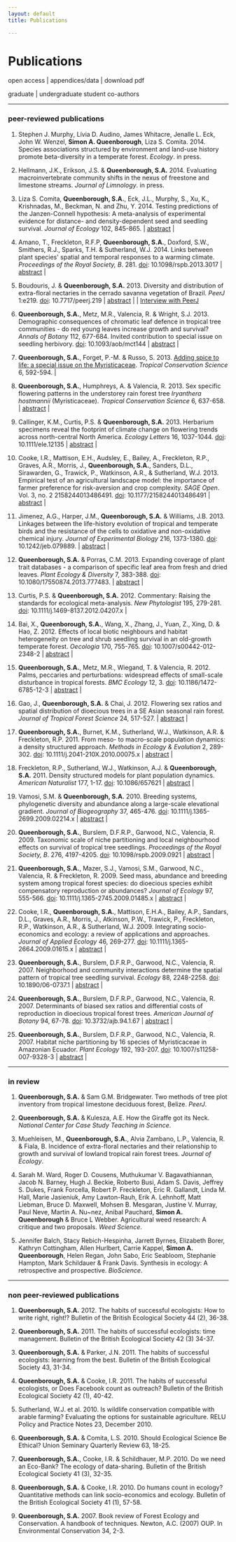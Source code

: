 ```yaml
---
layout: default
title: Publications

---
```


# Publications


<div> 
<p> <span class="showtooltip" title="article is openly available"><i class="icon-unlock"> </i></span> open access | <span class="showtooltip" title="extra appendices or data available"><i class="icon-archive"> </i></span> appendices/data | <span class="showtooltip" title="click to download"><i class="icon-download-alt"> </i></span> download pdf  </p>

<p> <span class="showtooltip" title="graduate student co-author"><i class="icon-bug"> </i></span> graduate | <span class="showtooltip" title="undergraduate student co-author"><i class="icon-glass"> </i></span> undergraduate student co-authors </p>
</div>

<hr>

### peer-reviewed publications

1. Stephen J. Murphy<sup><span class="icon-bug"></span></sup>, Lívia D. Audino<sup><span class="icon-bug"></span></sup>, James Whitacre, Jenalle L. Eck<sup><span class="icon-bug"></span></sup>, John W. Wenzel, **Simon A. Queenborough**, Liza S. Comita. 2014. Species associations structured by environment and land-use history promote beta-diversity in a temperate forest. *Ecology*. in press.

2. Hellmann, J.K.<sup><span class="icon-bug"></span></sup>, Erikson, J.S. & **Queenborough, S.A.** 2014. Evaluating macroinvertebrate community shifts in the nexus of freestone and limestone streams. *Journal of Limnology*. in press. <span class="icon-unlock"> </span> 

3. Liza S. Comita, **Queenborough, S.A.**, Eck, J.L.<sup><span class="icon-bug"></span></sup>, Murphy, S.<sup><span class="icon-bug"></span></sup>, Xu, K.<sup><span class="icon-glass"></span></sup>, Krishnadas, M.<sup><span class="icon-bug"></span></sup>, Beckman, N. and Zhu, Y. 2014. Testing predictions of the Janzen-Connell hypothesis: A meta-analysis of experimental evidence for distance- and density-dependent seed and seedling survival. *Journal of Ecology* 102, 845-865.  <span class="icon-unlock"> </span> | <a class="btn btn-mini" href="#" rel="popover" data-placement="bottom" data-original-title="Abstract" data-content="**1** The Janzen–Connell hypothesis proposes that specialist natural enemies, such as herbivores and pathogens, maintain diversity in plant communities by reducing survival rates of conspecific seeds and seedlings located close to reproductive adults or in areas of high conspecific density. Variation in the strength of distance- and density-dependent effects is hypothesized to explain variation in plant species richness along climatic gradients, with effects predicted to be stronger in the tropics than the temperate zone and in wetter habitats compared to drier habitats.
    **2** We conducted a comprehensive literature search to identify peer-reviewed experimental studies published in the 40+ years since the hypothesis was first proposed. Using data from these studies, we conducted a meta-analysis to assess the current weight of evidence for the distance and density predictions of the Janzen–Connell hypothesis.
    **3** Overall, we found significant support for both the distance- and density-dependent predictions. For all studies combined, survival rates were significantly reduced near conspecifics compared to far from conspecifics, and in areas with high densities of conspecifics compared to areas with low conspecific densities. There was no indication that these results were due to publication bias.
    **4** The strength of distance and density effects varied widely among studies. Contrary to expectations, this variation was unrelated to latitude, and there was no significant effect of study region. However, we did find a trend for stronger distance and density dependence in wetter sites compared to sites with lower annual precipitation. In addition, effects were significantly stronger at the seedling stage compared to the seed stage.
    **Synthesis** Our study provides support for the idea that distance- and density-dependent mortality occurs in plant communities world-wide. Available evidence suggests that natural enemies are frequently the cause of such patterns, consistent with the Janzen–Connell hypothesis, but additional studies are needed to rule out other mechanisms (e.g. intraspecific competition). With the widespread existence of density and distance dependence clearly established, future research should focus on assessing the degree to which these effects permit species coexistence and contribute to the maintenance of diversity in plant communities.">abstract</a> | <a href="http://onlinelibrary.wiley.com/doi/10.1111/1365-2745.12232/abstract"><span class="icon-download-alt"></span></a>

1. Amano, T., Freckleton, R.F.P, **Queenborough, S.A.**, Doxford, S.W.<sup><span class="icon-bug"></span></sup>, Smithers, R.J., Sparks, T.H. & Sutherland, W.J. 2014. Links between plant species' spatial and temporal responses to a warming climate. *Proceedings of the Royal Society, B*. 281. [doi](http://rspb.royalsocietypublishing.org/content/281/1779/20133017.abstract): 10.1098/rspb.2013.3017 | <a class="btn btn-mini" href="#" rel="popover" data-placement="bottom" data-original-title="Abstract" data-content="To generate realistic projections of species’ responses to climate change, we need to understand the factors that limit their ability to respond. Although climatic niche conservatism, the maintenance of a species's climatic niche over time, is a critical assumption in niche-based species distribution models, little is known about how universal it is and how it operates. In particular, few studies have tested the role of climatic niche conservatism via phenological changes in explaining the reported wide variance in the extent of range shifts among species. Using historical records of the phenology and spatial distribution of British plants under a warming climate, we revealed that: (i) perennial species, as well as those with weaker or lagged phenological responses to temperature, experienced a greater increase in temperature during flowering (i.e. failed to maintain climatic niche via phenological changes); (ii) species that failed to maintain climatic niche via phenological changes showed greater northward range shifts; and (iii) there was a complementary relationship between the levels of climatic niche conservatism via phenological changes and range shifts. These results indicate that even species with high climatic niche conservatism might not show range shifts as instead they track warming temperatures during flowering by advancing their phenology.">abstract</a> | <a href="../assets/pubs/2014-Amano-PRSB.pdf"><span class="icon-download-alt"></span></a> 

2. Boudouris, J.<sup><span class="icon-glass"></span></sup> & **Queenborough, S.A.** 2013. Diversity and distribution of extra-floral nectaries in the cerrado savanna vegetation of Brazil. *PeerJ* 1:e219. [doi](http://dx.doi.org/10.7717/peerj.219): 10.7717/peerj.219  <span class="icon-unlock"> </span> | <a class="btn btn-mini" href="#" rel="popover" data-placement="bottom" data-original-title="Abstract" data-content="**Aim**. Throughout evolutionary history, plants and animals have evolved alongside one another. This is especially apparent when considering mutualistic relationships such as between plants with extra-floral nectaries (EFNs, glands on leaves or stems that secrete nectar) and the ants that visit them. Ants are attracted by the nectar and then protect the plant against destructive herbivores. The distribution of these plants is of particular interest, because it can provide insights into the evolutionary history of this unique trait and the plants that possess it. In this study, we investigated factors driving the distribution of woody plants with EFNs in the cerrado vegetation of Brazil. **Location**. Brazil **Methods**. We used a database detailing the incidence of 849 plant species at 367 cerrado sites throughout Brazil. We determined which species possessed EFNs and mapped their distributions. We tested for correlations between the proportion of EFN species at each site and (i) three environmental variables (mean annual temperature, mean annual precipitation, and the precipitation in the driest quarter of the year), (ii) a broad soil classification, and (iii) the total species diversity of each site. **Results**. We found a wide range in the proportion of EFN species at any one site (0–57%). However, whilst low diversity sites had wide variation in the number of EFN species, high diversity sites all had few EFN species. The proportion of EFN species was positively correlated with absolute latitude and negatively correlated with longitude. When accounting for total species diversity, the proportion of EFN species per site was negatively correlated with precipitation in the driest quarter of the year and positively correlated with temperature range. **Main Conclusions**. These results suggest either that herbivore pressure may be lower in drier sites, or that ants are not as dominant in these locations, or that plant lineages at these sites were unable to evolve EFNs.">abstract</a> | <a href="../assets/pubs/2013-Boudouris-PeerJ.pdf"><span class="icon-download-alt"></span></a> | [Interview with PeerJ](http://blog.peerj.com/post/70221221043/author-interview-simon-queenborough)

2. **Queenborough, S.A.**, Metz, M.R., Valencia, R. & Wright, S.J. 2013. Demographic consequences of chromatic leaf defence in tropical tree communities - do red young leaves increase growth and survival? *Annals of Botany* 112, 677-684. Invited contribution to special issue on seedling herbivory. [doi](http://dx.doi.org/10.1093/aob/mct144): 10.1093/aob/mct144 | <a class="btn btn-mini" href="#" rel="popover" data-placement="bottom" data-original-title="Abstract" data-content="Background. Many tropical forest tree species delay greening their leaves until full expansion. This strategy is thought to provide newly flushing leaves with protection against damage by herbivores by keeping young leaves devoid of nutritive value. Because young leaves suffer the greatest predation from invertebrate herbivores, delayed greening could prevent costly tissue loss. Many species that delay greening also produce anthocyanin pigments in their new leaves, giving them a reddish tint. These anthocyanins may be fungicidal, protect leaves against UV damage or make leaves cryptic to herbivores blind to the red part of the spectrum. Methods A comprehensive survey was undertaken of seedlings, saplings and mature trees in two diverse tropical forests: a rain forest in western Amazonia (Yasuní National Park, Ecuador) and a deciduous forest in Central America (Barro Colorado Island, Panamá). A test was made of whether individuals and species with delayed greening or red-coloured young leaves showed lower mortality or higher relative growth rates than species that did not. Key results At both Yasuní and Barro Colorado Island, species with delayed greening or red young leaves comprised significant proportions of the seedling and tree communities. At both sites, significantly lower mortality was found in seedlings and trees with delayed greening and red-coloured young leaves. While there was little effect of leaf colour on the production of new leaves of seedlings, diameter relative growth rates of small trees were lower in species with delayed greening and red-coloured young leaves than in species with regular green leaves, and this effect remained when the trade-off between mortality and growth was accounted for. Conclusions Herbivores exert strong selection pressure on seedlings for the expression of defence traits. A delayed greening or red-coloured young leaf strategy in seedlings appears to be associated with higher survival for a given growth rate, and may thus influence the species composition of later life stages.
">abstract</a> | <a href="../assets/pubs/2013-Queenborough-AoB.pdf"><span class="icon-download-alt"></span></a> 

19. **Queenborough, S.A.**, Forget, P.-M. & Russo, S. 2013. [Adding spice to life: a special issue on the Myristicaceae](http://tropicalconservationscience.mongabay.com/content/v6/index-nov-13-nutmegs-special-issue.html). *Tropical Conservation Science* 6, 592-594. <span class="icon-unlock"> </span> | <a href="http://tropicalconservationscience.mongabay.com/content/v6/TCS-2013_Vol_6(5)_592-594_Queenborough-et-al-intro.pdf"><span class="icon-download-alt"></span></a>

18. **Queenborough, S.A.**, Humphreys, A.<sup><span class="icon-bug"></span></sup> & Valencia, R. 2013. Sex specific flowering patterns in the understorey rain forest tree *Iryanthera hostmannii* (Myristicaceae). *Tropical Conservation Science* 6, 637-658. <span class="icon-unlock"> </span> | <a class="btn btn-mini" href="#" rel="popover" data-placement="bottom" data-original-title="Abstract" data-content="Sexual dimorphism in dioecious plants is a common phenomenon that has received widespread attention, yet  the implications for reproductive function and fitness remain poorly understood. Using data from a long-term study of a population of 839 dioecious Iryanthera hostmannii (Myristicaceae) trees in a large permanent plot in a lowland tropical rain forest, we examined the effects of greater investment in reproduction by females compared to males for various aspects of life history. Although male trees often produced more inflorescences than females, total dry mass of flowers was roughly equal in two out of three years for both sexes, implying that any investment differential lies in fruit production. There was no difference in the 12-year relative growth rate of males and females, suggesting that females can compensate somehow for their greater reproductive investment, although there were weak suggestions that mortality might have been greater in females. Male flowers opened slightly earlier in the day than female flowers, and were short-lived, lasting at most two nights compared to up to four nights in females. Understanding the interacting effects of resource availability (studied here) and pollen movement (currently unknown in Iryanthera) on reproduction is essential in terms of life history theory. Knowledge of reproductive biology is key in considering the ecology and conservation of tropical forest communities.">abstract</a> | <a href="http://tropicalconservationscience.mongabay.com/content/v6/TCS-2013_Vol_6(5)_637-652_Queenborough-et-al.pdf"><span class="icon-download-alt"></span></a>

17. Callinger, K.M.<sup><span class="icon-bug"></span></sup>, Curtis, P.S. & **Queenborough, S.A.** 2013. Herbarium specimens reveal the footprint of climate change on flowering trends across north-central North America. *Ecology Letters* 16, 1037-1044. [doi](http://dx.doi.org/10.1111/ele.12135): 10.1111/ele.12135  <span class="icon-unlock"> </span> | <a class="btn btn-mini" href="#" rel="popover" data-placement="bottom" data-original-title="Abstract" data-content="Shifting flowering phenology with rising temperatures is occurring worldwide, but the rarity of co-occurring long-term observational and temperature records has hindered the evaluation of phenological responsiveness in many species and across large spatial scales. We used herbarium specimens combined with historic temperature data to examine the impact of climate change on flowering trends in 141 species collected across 116,000 km2 in north-central North America. On average, date of maximum flowering advanced 2.4 days °C−1, although species-specific responses varied from − 13.5 to + 7.3 days °C−1. Plant functional types exhibited distinct patterns of phenological responsiveness with significant differences between native and introduced species, among flowering seasons, and between wind- and biotically pollinated species. This study is the first to assess large-scale patterns of phenological responsiveness with broad species representation and is an important step towards understanding current and future impacts of climate change on species performance and biodiversity.">abstract</a> | <a href="../assets/pubs/2013-Callinger-ELE.pdf"><span class="icon-download-alt"></span></a>

16. Cooke, I.R., Mattison, E.H., Audsley, E., Bailey, A., Freckleton, R.P., Graves, A.R., Morris, J., **Queenborough, S.A.**, Sanders, D.L., Sirawarden, G., Trawick, P., Watkinson, A.R., & Sutherland, W.J. 2013. Empirical test of an agricultural landscape model: the importance of farmer preference for risk-aversion and crop complexity. *SAGE Open*. Vol. 3, no. 2 2158244013486491. [doi](http://dx.doi.org/10.1177/2158244013486491): 10.1177/2158244013486491  <span class="icon-unlock"> </span> | <a class="btn btn-mini" href="#" rel="popover" data-placement="bottom" data-original-title="Abstract" data-content="Developing models to predict the effects of social and economic change on agricultural landscapes is an important challenge. Model development often involves making decisions about which aspects of the system require detailed description and which are reasonably insensitive to the assumptions. However, important components of the system are often left out because parameter estimates are unavailable. In particular, measurements of the relative influence of different objectives, such as risk, environmental management, on farmer decision making, have proven difficult to quantify. We describe a model that can make predictions of land use on the basis of profit alone or with the inclusion of explicit additional objectives. Importantly, our model is specifically designed to use parameter estimates for additional objectives obtained via farmer interviews. By statistically comparing the outputs of this model with a large farm-level land-use data set, we show that cropping patterns in the United Kingdom contain a significant contribution from farmer’s preference for objectives other than profit. In particular, we found that risk aversion had an effect on the accuracy of model predictions, whereas preference for a particular number of crops grown was less important. While nonprofit objectives have frequently been identified as factors in farmers’ decision making, our results take this analysis further by demonstrating the relationship between these preferences and actual cropping patterns. ">abstract</a> |  <a href="../assets/pubs/2013-Cooke-SAGE.pdf"><span class="icon-download-alt"></span></a>

15. Jimenez, A.G., Harper, J.M., **Queenborough, S.A.** & Williams, J.B. 2013. Linkages between the life-history evolution of tropical and temperate birds and the resistance of the cells to oxidative and non-oxidative chemical injury. *Journal of Experimental Biology* 216, 1373-1380. [doi](http://dx.doi.org/10.1242/jeb.079889): 10.1242/​jeb.079889. | <a class="btn btn-mini" href="#" rel="popover" data-placement="bottom" data-original-title="Abstract" data-content="A fundamental challenge facing physiological ecologists is to understand how variation in life history at the whole-organism level might be linked to cellular function. Thus, because tropical birds have higher annual survival and lower rates of metabolism, we hypothesized that cells from tropical species would have greater cellular resistance to chemical injury than cells from temperate species. We cultured dermal fibroblasts from 26 tropical and 26 temperate species of birds and examined cellular resistance to cadmium, H2O2, paraquat, thapsigargin, tunicamycium, methane methylsulfonate (MMS) and UV light. Using ANCOVA, we found that the values for the dose that killed 50% of cells (LD50) from tropical birds were significantly higher for H2O2 and MMS. When we tested for significance using a generalized least squares approach accounting for phylogenetic relationships among species to model LD50, we found that cells from tropical birds had greater tolerance for Cd, H2O2, paraquat, tunicamycin and MMS than cells from temperate birds. In contrast, tropical birds showed either lower or no difference in tolerance to thapsigargin and UV light in comparison with temperate birds. These findings are consistent with the idea that natural selection has uniquely fashioned cells of long-lived tropical bird species to be more resistant to forms of oxidative and non-oxidative stress than cells from shorter-lived temperate species. ">abstract</a> | <a href="../assets/pubs/2013-Jimenez-JEB.pdf"><span class="icon-download-alt"></span></a> 

14. **Queenborough, S.A.** & Porras, C.M.<sup><span class="icon-glass"></span></sup> 2013. Expanding coverage of plant trait databases - a comparison of specific leaf area from fresh and dried leaves. *Plant Ecology & Diversity* 7, 383-388. [doi](http://dx.doi.org/10.1080/17550874.2013.777483): 10.1080/17550874.2013.777483. | <a class="btn btn-mini" href="#" rel="popover" data-placement="bottom" data-original-title="Abstract" data-content="Background: Specific leaf area (SLA) is a key plant functional trait, related to leaf life span, nutrient concentrations and photosynthetic rates, among other factors. However, a limiting factor in measuring these traits is that they are taken from fresh leaves. If accurate SLA measurements could be extracted from dried herbarium specimens, values for many more species could be rapidly included in large trait databases.
Aims: To determine whether artificial drying of leaves could influence subsequent calculations of SLA compared to calculations using fresh leaf area.
Methods: Using data from 449 leaves from 123 tropical species, we compared leaf area and SLA of fresh leaves with leaf area and SLA of the same leaves following standard pressing and drying procedures. Drying was carried out in the field using an electric heater.
Results: We found a significant decrease in leaf area following pressing and artificial drying (mean decrease = 8%), but that this effect was less in larger leaves. This decrease in leaf area had no statistically significant effect on calculations of SLA for all species pooled. Comparing plant families, however, we found a significant variation in leaf area decrease (0–30%).
Conclusions: We recommend that researchers continue to follow the established protocol for SLA measurements. However, given the benefits of increasing coverage of trait databases we suggest that herbarium specimens could be included, provided shrinkage is quantified and is less than the wide range of between-species variations already documented.">abstract</a> |  <a href="../assets/pubs/2013-Queenborough-TPED.pdf"><span class="icon-download-alt"></span></a>

13. Curtis, P.S. & **Queenborough, S.A.** 2012. Commentary: Raising the standards for ecological meta-analysis. *New Phytologist* 195, 279-281. [doi](http://dx.doi.org/10.1111/j.1469-8137.2012.04207.x): 10.1111/j.1469-8137.2012.04207.x  | <a href="../assets/pubs/2012-Curtis-NewPhyt.pdf"><span class="icon-download-alt"></span></a>

12. Bai, X.<sup><span class="icon-bug"></span></sup>, **Queenborough, S.A.**, Wang, X., Zhang, J., Yuan, Z., Xing, D. & Hao, Z. 2012. Effects of local biotic neighbours and habitat heterogeneity on tree and shrub seedling survival in an old-growth temperate forest. *Oecologia* 170, 755-765. [doi](http://dx.doi.org/10.1007/s00442-012-2348-2): 10.1007/s00442-012-2348-2 | <a class="btn btn-mini" href="#" rel="popover" data-placement="bottom" data-original-title="Abstract" data-content="Seedling dynamics play a crucial role in determining species distributions and coexistence. Exploring causes of variation in seedling dynamics can therefore provide key insights into the factors affecting these phenomena. We examined the relative importance of biotic neighborhood processes and habitat heterogeneity using survival data for 5,827 seedlings in 39 tree and shrub species over 2 years from an old-growth temperate forest in northeastern China. We found significant negative density-dependence effects on survival of tree seedlings, and limited effects of habitat heterogeneity (edaphic and topographic variables) on survival of shrub seedlings. The importance of negative density dependence on young tree seedling survival was replaced by habitat in tree seedlings ≥4 years old. As expected, negative density dependence was more apparent in gravity-dispersed species compared to wind-dispersed and animal-dispersed species. Moreover, we found that a community compensatory trend existed for trees. Therefore, although negative density dependence was not as pervasive as in other forest communities, it is an important mechanism for the maintenance of community diversity in this temperate forest. We conclude that both negative density dependence and habitat heterogeneity drive seedling survival, but their relative importance varies with seedling age classes and species traits.">abstract</a> |  <a href="../assets/pubs/2012-Bai-Oecologia.pdf"><span class="icon-download-alt"></span></a>

11. **Queenborough, S.A.**, Metz, M.R., Wiegand, T. & Valencia, R. 2012. Palms, peccaries and perturbations: widespread effects of small-scale disturbance in tropical forests. *BMC Ecology* 12, 3. [doi](http://dx.doi.org/10.1186/1472-6785-12-3): 10.1186/1472-6785-12-3  <span class="icon-unlock"> </span> | <a class="btn btn-mini" href="#" rel="popover" data-placement="bottom" data-original-title="Abstract" data-content="Background. Disturbance is an important process structuring ecosystems worldwide and has long been thought to be a significant driver of diversity and dynamics. In forests, most studies of disturbance have focused on large-scale disturbance such as hurricanes or tree-falls. However, smaller sub-canopy disturbances could also have significant impacts on community structure. One such sub-canopy disturbance in tropical forests is abscising leaves of large arborescent palm (Arececeae) trees. These leaves can weigh up to 15 kg and cause physical damage and mortality to juvenile plants. Previous studies examining this question suffered from the use of static data at small spatial scales. Here we use data from a large permanent forest plot combined with dynamic data on the survival and growth of > 66,000 individuals over a seven-year period to address whether falling palm fronds do impact neighboring seedling and sapling communities, or whether there is an interaction between the palms and peccaries rooting for fallen palm fruit in the same area as falling leaves. We tested the wider generalisation of these hypotheses by comparing seedling and sapling survival under fruiting and non-fruiting trees in another family, the Myristicaceae.
Results. We found a spatially-restricted but significant effect of large arborescent fruiting palms on the spatial structure, population dynamics and species diversity of neighbouring sapling and seedling communities. However, these effects were not found around slightly smaller non-fruiting palm trees, suggesting it is seed predators such as peccaries rather than falling leaves that impact on the communities around palm trees. Conversely, this hypothesis was not supported in data from other edible species, such as those in the family Myristicaceae.
Conclusions. Given the abundance of arborescent palm trees in Amazonian forests, it is reasonable to conclude that their presence does have a significant, if spatially-restricted, impact on juvenile plants, most likely on the survival and growth of seedlings and saplings damaged by foraging peccaries. Given the abundance of fruit produced by each palm, the widespread effects of these small-scale disturbances appear, over long time-scales, to cause directional changes in community structure at larger scales.
">abstract</a> |  <a href="../assets/pubs/2012-Queenborough-BMC.pdf"><span class="icon-download-alt"></span></a>

10. Gao, J.<sup><span class="icon-bug"></span></sup>, **Queenborough, S.A.** & Chai, J. 2012. Flowering sex ratios and spatial distribution of dioecious trees in a SE Asian seasonal rain forest. *Journal of Tropical Forest Science* 24, 517-527.  <span class="icon-unlock"> </span> | <a class="btn btn-mini" href="#" rel="popover" data-placement="bottom" data-original-title="Abstract" data-content="Few studies have investigated multiple dioecious species at the community level. We, therefore, documented flowering sex ratios and analysed the relative spatial distributions of males and females in a diverse suite of tree species in a little-studied tropical forest in Xishuangbanna, south-western China. Male-biased sex ratios were common. Population-level male-biased sex
ratios were found in four of the eight species studied and female-biased sex ratios in one. Significant male-
biased sex ratios were found in at least one size class in all eight species. Male bias was caused by the onset of
flowering at smaller sizes in males than females in four species. Male and female individuals had random to
aggregated spatial distributions relative to each other. We concluded that similar selection pressures drove
the evolution and ecology of dioecious species in many forest ecosystems
">abstract</a> | <a href="../assets/pubs/2012-Gao-JTFS.pdf"><span class="icon-download-alt"></span></a>

9. **Queenborough, S.A.**, Burnet, K.M.<sup><span class="icon-bug"></span></sup>, Sutherland, W.J., Watkinson, A.R. & Freckleton, R.P. 2011. From meso- to macro-scale population dynamics: a density structured approach. *Methods in Ecology & Evolution* 2, 289-302. [doi](http://dx.doi.org/10.1111/j.2041-210X.2010.00075.x): 10.1111/j.2041-210X.2010.00075.x | <a class="btn btn-mini" href="#" rel="popover" data-placement="bottom" data-original-title="Abstract" data-content="1. To predict how plant populations may respond to changes in the environment or management, it is necessary to quantify the factors influencing their population dynamics and distributions over large spatial and/or temporal scales. 2. Most studies of plant population dynamics monitor demography at the sub-metre scale. Extrapolation or prediction from these studies is difficult because the data are sparse, parameter error cannot be ascertained and the data may not cover the range of expected environmental conditions. 3. Here, we describe a survey method based on density-structured models. These models use a discrete density state variable and model rates of transition between density states. Although analytically simple, these models are empirically useful as they may be parameterized using readily collected data. They also offer an empirical link between meso-scale and macro-scale population dynamics. 4. For a large-scale study on annual weeds, we describe the rapid estimation of densities using relatively coarse density estimates using visual estimates of density. Using information from detailed surveys, we describe how we use the method to measure populations of annual plants to a scale of 20 × 20 m in areas of up to 4 ha per population within 500 different arable fields over 3 years. 5. We show that the approach taken is repeatable within and among observers, and we quantify the degree of measurement error. We give examples of the resultant data, and compare these with the data obtained from nested small-scale plots. Finally, we show how the information from this type of survey can be incorporated into population models and used to measure within-population and inter-annual flux.">abstract</a> |  <a href="../assets/pubs/2011-Queenborough-MEE.pdf"><span class="icon-download-alt"></span></a>

8. Freckleton, R.P., Sutherland, W.J., Watkinson, A.J. & **Queenborough, S.A.** 2011. Density structured models for plant population dynamics. *American Naturalist* 177, 1-17. [doi](http://dx.doi.org/10.1086/657621): 10.1086/657621 | <a class="btn btn-mini" href="#" rel="popover" data-placement="bottom" data-original-title="Abstract" data-content="Density‐structured models are structured population models in which the state variable is the proportion of populations or sites in a small number of discrete density states. Although such models have rarely been used, they have the advantage that they are straightforward to parameterize, make few assumptions about population dynamics, and permit rapid data collection using coarse density assessment. In this article, we highlight their use in relating population dynamics to environmental variation and their robustness to measurement error. We show that density‐structured models are able to accurately represent population dynamics under a wide range of conditions. We look at the effects of including a persistent seedbank and describe numerical approximations for the mean and variance of population size. For simulated data, we determine the extent to which the underlying continuous process may be inferred from density‐structured data. Finally, we discuss issues of parameter estimation and applications for which these types of models may be useful.">abstract</a> |  <a href="../assets/pubs/2011-Freckleton-AmNat.pdf"><span class="icon-download-alt"></span></a>

7. Vamosi, S.M. & **Queenborough, S.A.** 2010. Breeding systems, phylogenetic diversity and abundance along a large-scale elevational gradient. *Journal of Biogeography* 37, 465-476. [doi](http://dx.doi.org/10.1111/j.1365-2699.2009.02214.x): 10.1111/j.1365-2699.2009.02214.x | <a class="btn btn-mini" href="#" rel="popover" data-placement="bottom" data-original-title="Abstract" data-content="Aim  The factors affecting the distribution of dioecious species have received surprisingly little attention and, as a consequence, are poorly understood. For example, there is a well-documented negative association between dioecy and latitude, for which we have no candidate mechanisms. Conversely, it has been suggested that the relative proportion of dioecious species should be positively correlated with changes in elevation. Location  Costa Rica, Central America. Methods  We made use of data on the distribution of 175 seed plant species from a series of plots along a transect in Costa Rica that ranged from 30 to 2600 m a.s.l. to test the prediction that dioecy is correlated with elevation. Specifically, we examined relationships between the proportion of dioecy, at the species and individual levels, and the elevation, species richness, number of individuals, and phylogenetic diversity (PD) of plots. For comparison, we repeated all analyses with monoecious species, which also have unisexual flowers but do not suffer from reduced mate assurance and the seed shadow effect that may be the outcomes of having spatially separated sexes. Results  The relative proportions of dioecious species and individuals displayed a unimodal relationship with elevation, both peaking at 750 m a.s.l. In contrast, the relative proportions of monoecious species and individuals displayed negative associations with elevation. In addition, the proportion of dioecious species was significantly positively associated with species richness and with the PD of plots. The proportion of monoecious species was not associated with species richness and was weakly positively associated with the PD of plots. Main conclusions  Our results suggest that the selection pressure of elevation on the pollinators and life-history strategy of dioecious species is much less than expected, and is overshadowed by the as-yet unexplained correlation of dioecy with species richness. Additional studies of the ecology of cosexual and unisexual (i.e. dioecious and monoecious) species along large environmental gradients are needed.">abstract</a> | <a href="../assets/pubs/2010-Vamosi-JBiogeog.pdf"><span class="icon-download-alt"></span></a>

6. **Queenborough, S.A.**, Burslem, D.F.R.P., Garwood, N.C., Valencia, R. 2009. Taxonomic scale of niche partitioning and local neighbourhood effects on survival of tropical tree seedlings. *Proceedings of the Royal Society, B*. 276, 4197-4205. [doi](http://dx.doi.org/10.1098/rspb.2009.0921): 10.1098/rspb.2009.0921 | <a class="btn btn-mini" href="#" rel="popover" data-placement="bottom" data-original-title="Abstract" data-content="In order to differentiate between mechanisms of species coexistence, we examined the relative importance of local biotic neighbourhood, abiotic habitat factors and species differences as factors influencing the survival of 2330 spatially mapped tropical tree seedlings of 15 species of Myristicaceae in two separate analyses in which individuals were identified first to species and then to genus. Using likelihood methods, we selected the most parsimonious candidate models as predictors of 3 year seedling survival in both sets of analyses. We found evidence for differential effects of abiotic niche and neighbourhood processes on individual survival between analyses at the genus and species levels. Niche partitioning (defined as an interaction of taxonomic identity and abiotic neighbourhood) was significant in analyses at the genus level, but did not differentiate among species in models of individual seedling survival. By contrast, conspecific and congeneric seedling and adult density were retained in the minimum adequate models of seedling survival at species and genus levels, respectively. We conclude that abiotic niche effects express differences in seedling survival among genera but not among species, and that, within genera, community and/or local variation in adult and seedling abundance drives variation in seedling survival. These data suggest that different mechanisms of coexistence among tropical tree taxa may function at different taxonomic or phylogenetic scales. This perspective helps to reconcile perceived differences of importance in the various non-mutually exclusive mechanisms of species coexistence in hyper-diverse tropical forests. ">abstract</a> | <a href="../assets/pubs/2009-Queenborough-ProcRoySocB.pdf"><span class="icon-download-alt"></span></a>


5. **Queenborough, S.A.**, Mazer, S.J., Vamosi, S.M., Garwood, N.C., Valencia, R. & Freckleton, R. 2009. Seed mass, abundance and breeding system among tropical forest species: do dioecious species exhibit compensatory reproduction or abundances? *Journal of Ecology* 97, 555-566. [doi](http://dx.doi.org/10.1111/j.1365-2745.2009.01485.x): 10.1111/j.1365-2745.2009.01485.x | <a class="btn btn-mini" href="#" rel="popover" data-placement="bottom" data-original-title="Abstract" data-html="true" data-content="1. Dioecious species may suffer a reproductive handicap compared to sympatric cosexual (hermaphroditic or monoecious) species of equal abundance simply because populations of dioecious species contain fewer seed-producing individuals. To compensate for this population-level disadvantage, natural selection in dioecious populations should favour females that reallocate those reproductive resources, that in cosexual individuals are invested in male function, towards the production of higher quality or more seeds, potentially leading to a higher density of established individuals. 2. We tested for two compensatory fitness advantages (heavier seeds and higher population densities) in dioecious species in the flora of a high-diversity tropical forest in Western Amazonia. Using a phylogenetically corrected generalized linear modelling approach, we examined the phylogenetic dependence (Pagel's λ) of seed mass, abundance, growth form and wood-specific gravity for 641 species from Yasuní National Park, Ecuador. Seed mass was highly correlated with phylogeny, but abundance was not. We then used AIC values to test for models (including breeding system) that best explained seed mass and species abundance, using the maximum likelihood values of λ. 3. Contrary to expectations, dioecious species exhibited no advantage with respect to either seed mass or population density; there was no difference in mean seed mass or abundance between dioecious species and their most closely related cosexual species. 4. We compared our results with those from a similar forest in the Tambopata Wildlife Reserve, Peru. There, dioecious shrubs had larger seeds than hermaphroditic shrubs, but (as for Yasuní) there was no difference between breeding systems in seed size among trees. Differences in the composition of species sampled may have contributed to differences in the results between the two sites. 5. We suggest that other individual fitness advantages, such as reduced inbreeding, increased dispersal, superior seed quality (e.g. better defences) or increased seed number contribute to the persistence of dioecious populations at Yasuní. 6. Synthesis. Similarities in the statistical models of seed mass and abundance for plant species in a Western Amazonian rain forest indicate that selective pressures on the seed-producing individuals are similar, despite variation in sexual system. Therefore, breeding system may play a more limited role in community assembly of tropical forests than was previously considered.">abstract</a> |  <a href="../assets/pubs/2009-Queenborough-JEcol.pdf"><span class="icon-download-alt"></span></a>

4. Cooke, I.R., **Queenborough, S.A.**, Mattison, E.H.A., Bailey, A.P., Sandars, D.L., Graves, A.R., Morris, J., Atkinson, P.W., Trawick, P., Freckleton, R.P., Watkinson, A.R., & Sutherland, W.J. 2009. Integrating socio-economics and ecology: a review of applications and approaches. *Journal of Applied Ecology* 46, 269-277. [doi](http://dx.doi.org/10.1111/j.1365-2664.2009.01615.x): 10.1111/j.1365-2664.2009.01615.x  | <a class="btn btn-mini" href="#" rel="popover" data-placement="bottom" data-original-title="Abstract" data-content="1. Answering many of the critical questions in conservation, development and environmental management requires integrating the social and natural sciences. However, understanding the array of available quantitative methods and their associated terminology presents a major barrier to successful collaboration. 2. We provide an overview of quantitative socio-economic methods that distils their complexity into a simple taxonomy. We outline how each has been used in conjunction with ecological models to address questions relating to the management of socio-ecological systems. 3. We review the application of social and ecological quantitative concepts to agro-ecology and classify the approaches used to integrate the two disciplines. Our review included all published integrated models from 2003 to 2008 in 27 journals that publish agricultural modelling research. Although our focus is on agro-ecology, many of the results are broadly applicable to other fields involving an interaction between human activities and ecology. 4. We found 36 papers that integrated social and ecological concepts in a quantitative model. Four different approaches to integration were used, depending on the scale at which human welfare was quantified. Most models viewed humans as pure profit maximizers, both when calculating welfare and predicting behaviour. 5. Synthesis and applications. We reached two main conclusions based on our taxonomy and review. The first is that quantitative methods that extend predictions of behaviour and measurements of welfare beyond a simple market value basis are underutilized by integrated models. The second is that the accuracy of prediction for integrated models remains largely unquantified. Addressing both problems requires researchers to reach a common understanding of modelling goals and data requirements during the early stages of a project.">abstract</a> |  <a href="../assets/pubs/2009-Cooke-JAE.pdf"><span class="icon-download-alt"></span></a>

3. **Queenborough, S.A.**, Burslem, D.F.R.P., Garwood, N.C., Valencia, R. 2007. Neighborhood and community interactions determine the spatial pattern of tropical tree seedling survival. *Ecology* 88, 2248-2258. [doi](http://dx.doi.org/10.1890/06-0737.1): 10.1890/06-0737.1  | <a class="btn btn-mini" href="#" rel="popover"  data-placement="bottom" data-original-title="Abstract" data-content="Factors affecting survival and recruitment of 3531 individually mapped seedlings of Myristicaceae were examined over three years in a highly diverse neotropical rain forest, at spatial scales of 1–9 m and 25 ha. We found convincing evidence of a community compensatory trend (CCT) in seedling survival (i.e., more abundant species had higher seedling mortality at the 25-ha scale), which suggests that density-dependent mortality may contribute to the spatial dynamics of seedling recruitment. Unlike previous studies, we demonstrate that the CCT was not caused by differences in microhabitat preferences or life history strategy among the study species. In local neighborhood analyses, the spatial autocorrelation of seedling survival was important at small spatial scales (1–5 m) but decayed rapidly with increasing distance. Relative seedling height had the greatest effect on seedling survival. Conspecific seedling density had a more negative effect on survival than heterospecific seedling density and was stronger and extended farther in rare species than in common species. Taken together, the CCT and neighborhood analyses suggest that seedling mortality is coupled more strongly to the landscape-scale abundance of conspecific large trees in common species and the local density of conspecific seedlings in rare species. We conclude that negative density dependence could promote species coexistence in this rain forest community but that the scale dependence of interactions differs between rare and common species.">abstract</a> | <a href="http://esapubs.org/archive/ecol/E088/135/"> <span class="showtooltip" title="ESA Appendices"> <i class="icon-archive"> </i> </span></a> <a href="../assets/pubs/2007-Queenborough-Ecology.pdf"><span class="icon-download-alt"></span></a>

2. **Queenborough, S.A.**, Burslem, D.F.R.P., Garwood, N.C., Valencia, R. 2007. Determinants of biased sex ratios and differential costs of reproduction in dioecious tropical forest trees. *American Journal of Botany* 94, 67-78. [doi](http://dx.doi.org/10.3732/ajb.94.1.67): 10.3732/ajb.94.1.67 | <a class="btn btn-mini" href="#" rel="popover" data-placement="bottom" data-original-title="Abstract" data-content="Estimates of the sex ratio and cost of reproduction in plant populations have implications for resource use by animals, reserve design, and mechanisms of species coexistence, but may be biased unless all potentially reproductive individuals are censused over several flowering seasons. To investigate mechanisms maintaining dioecy in tropical forest trees, we recorded the flowering activity, sexual expression, and reproductive effort of all 2209 potentially reproductive individuals within 16 species of Myristicaceae over 4 years on a large forest plot in Amazonian Ecuador. Female trees invested >10 times more biomass than males in total reproduction. Flowering sex ratios were male-biased in four species in ≥1 year, and cumulative 4-year sex ratios were male-biased in two species and for the whole family, but different mechanisms were responsible for this in different species. Annual growth rates were equivalent for both sexes, implying that females can compensate for their greater reproductive investment. There was no strict spatial segregation of the sexes, but females were more often associated with specific habitats than males. We conclude that male-biased sex ratios are not manifested uniformly even after exhaustive sampling and that the mechanisms balancing the higher cost of female reproduction are extremely variable.">abstract</a> |  <a href="../assets/pubs/2007-Queenborough-AmJBot.pdf"><span class="icon-download-alt"></span></a>

1. **Queenborough, S.A.**, Burslem, D.F.R.P., Garwood, N.C., Valencia, R. 2007. Habitat niche partitioning by 16 species of Myristicaceae in Amazonian Ecuador. *Plant Ecology* 192, 193-207. [doi](http://dx.doi.org/10.1007/s11258-007-9328-3): 10.1007/s11258-007-9328-3 | <a class="btn btn-mini" href="#" rel="popover" data-placement="bottom" data-original-title="Abstract" data-content="The distribution and spatial pattern of plants in tropical forests have important implications for how species interact with each other and their environments. In this article we use a large-scale permanent census plot to address if the coexistence of 16 co-occurring species of Myristicaceae is aided by topographic and light gradient niche partitioning. We used a second order spatial pattern analysis based on Ripley’s K function to describe species’ distributions and associations among species, and a torus translation procedure to test for associations with three topographically defined habitats. A majority of species displayed spatial aggregation and over half had one or more significant habitat associations. Four species were associated with the ridge habitat, four species with slope habitat, and two with valley habitat. Seven other species showed no habitat association. Within each habitat group, species exhibited a variety of distributions in relation to light availability. However, habitat associations were largely unexplained by differential rates of mortality, growth or recruitment over a 5-year interval. We conclude that although in principle partitioning of the topographic and light environments may double or treble the number of species able to coexist, there is no evidence that partitioning of physical habitats can explain the coexistence of all 16 of these closely related species.">abstract</a> |   <a href="../assets/pubs/2007-Queenborough-PlEcol.pdf"><span class="icon-download-alt"></span></a>

<hr>

### in review

1. **Queenborough, S.A.** & Sam G.M. Bridgewater. Two methods of tree plot inventory from tropical limestone deciduous forest, Belize. *PeerJ*.

2. **Queenborough, S.A.** & Kulesza, A.E. How the Giraffe got its Neck. *National Center for Case Study Teaching in Science*.

3. Muehleisen, M.<sup><span class="icon-glass"></span></sup>, **Queenborough, S.A.**, Alvia Zambano, L.P., Valencia, R. & Fiala, B. Incidence of extra-floral nectaries and their relationship to growth and survival of lowland tropical rain forest trees. *Journal of Ecology*.

4. Sarah M. Ward, Roger D. Cousens, Muthukumar V. Bagavathiannan, Jacob N. Barney, Hugh J. Beckie, Roberto Busi, Adam S. Davis, Jeffrey S. Dukes, Frank Forcella, Robert P. Freckleton, Eric R. Gallandt, Linda M. Hall, Marie Jasieniuk, Amy Lawton-Rauh, Erik A. Lehnhoff, Matt Liebman, Bruce D. Maxwell, Mohsen B. Mesgaran, Justine V. Murray, Paul Neve, Martin A. Nu\~nez, Anibal Pauchard, **Simon A. Queenborough** & Bruce L Webber. Agricultural weed research: A critique and two proposals. *Weed Science*.

5. Jennifer Balch, Stacy Rebich-Hespinha, Jarrett Byrnes, Elizabeth Borer, Kathryn Cottingham, Allen Hurlbert, Carrie Kappel, **Simon A. Queenborough**, Helen Regan, John Sabo, Eric Seabloom, Stephanie Hampton, Mark Schildauer & Frank Davis. Synthesis in ecology: A retrospective and prospective. *BioScience*.


<hr>


### non peer-reviewed publications

1. **Queenborough, S.A.** 2012. The habits of successful ecologists: How to write right, right!? Bulletin of the British Ecological Society 44 (2), 36-38.  <a href="../assets/pubs/bes-bulletin/2012-BESbulletin-writing.pdf"><span class="icon-download-alt"></span></a> 

7. **Queenborough, S.A.** 2011. The habits of successful ecologists: time management. Bulletin of the British Ecological Society 42 (3) 34-37.  <a href="../assets/pubs/bes-bulletin/2011-BESbulletin-time.pdf"><span class="icon-download-alt"></span></a> 

6. **Queenborough, S.A.** & Parker, J.N. 2011. The habits of successful ecologists: learning from the best. Bulletin of the British Ecological Society 43, 31-34.  <a href="../assets/pubs/bes-bulletin/2011-BESbulletin-highlycited.pdf"><span class="icon-download-alt"></span></a> 

5. **Queenborough, S.A.** & Cooke, I.R. 2011. The habits of successful ecologists, or Does Facebook count as outreach? Bulletin of the British Ecological Society 42 (1), 40-42. <a href="../assets/pubs/bes-bulletin/2011-BESbulletin-productivity.pdf"><span class="icon-download-alt"></span></a>

4. Sutherland, W.J. et al. 2010. Is wildlife conservation compatible with arable farming? Evaluating the options for sustainable agriculture. RELU Policy and Practice Notes 23, December 2010.  <a href="../assets/pubs/policy-notes/2010-Sutherland_RELU_policynote23.pdf"><span class="icon-download-alt"></span></a>

4. **Queenborough, S.A.** & Comita, L.S. 2010. Should Ecological Science Be Ethical? Union Seminary Quarterly Review 63, 18-25. <span class="icon-unlock"></span>  <a href="../assets/pubs/2010-Queenborough-USQR-ethics.pdf"><span class="icon-download-alt"></span></a>

3. **Queenborough, S.A.**, Cooke, I.R. & Schildhauer, M.P. 2010. Do we need an Eco-Bank? The ecology of data-sharing. Bulletin of the British Ecological Society 41 (3), 32-35. <a href="../assets/pubs/bes-bulletin/2010-BESbulletin-datasharing.pdf"><span class="icon-download-alt"></span></a>

2. **Queenborough, S.A.** & Cooke, I.R. 2010. Do humans count in ecology? Quantitative methods can link socio-economics and ecology. Bulletin of the British Ecological Society 41 (1), 57-58. <a href="../assets/pubs/bes-bulletin/2010-BESbulletin-socioecology.pdf"><span class="icon-download-alt"></span></a> 

1. **Queenborough, S.A.** 2007. Book review of Forest Ecology and Conservation. A handbook of techniques. Newton, A.C. (2007) OUP. In Environmental Conservation 34, 2-3.


